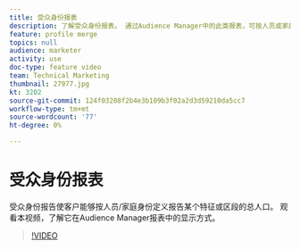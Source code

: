 ```yaml
---
title: 受众身份报表
description: 了解受众身份报表。 通过Audience Manager中的此类报表，可按人员或家庭标识定义报告某个特征或区段的总人口。
feature: profile merge
topics: null
audience: marketer
activity: use
doc-type: feature video
team: Technical Marketing
thumbnail: 27977.jpg
kt: 3202
source-git-commit: 124f03208f2b4e3b109b3f02a2d3d59210da5cc7
workflow-type: tm+mt
source-wordcount: '77'
ht-degree: 0%

---
```



# 受众身份报表

受众身份报告使客户能够按人员/家庭身份定义报告某个特征或区段的总人口。 观看本视频，了解它在Audience Manager报表中的显示方式。

>[!VIDEO](https://video.tv.adobe.com/v/27977/?quality=12)
